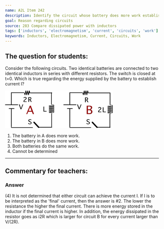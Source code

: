 ```yaml
---
name: A2L Item 242
description: Identify the circuit whose battery does more work establishing a current through an inductor.
goal: Reason regarding circuits
source: 283 Compare dissipated power with inductors
tags: ['inductors', 'electromagnetism', 'current', 'circuits', 'work']
keywords: Inductors, Electromagnetism, Current, Circuits, Work
---
```


## The question for students:

Consider the following circuits.  Two identical batteries are
connected to two identical inductors in series with different resistors.
 The switch is closed at t=0. Which is true regarding the energy
supplied by the battery to establish current I?

![Item242_fig1.gif](../images/Item242_fig1.gif)


1. The battery in A does more work.
2. The battery in B does more work.
3. Both batteries do the same work.
4. Cannot be determined



<hr/>

## Commentary for teachers:

### Answer

(4) It is not determined that either circuit can achieve the current I.
If I is to be interpreted as the 'final' current, then the answer is #2.
The lower the resistance the higher the final current. There is more
energy stored in the inductor if the final current is higher. In
addition, the energy dissipated in the resistor goes as i2R which is
larger for circuit B for every current larger than V/(2R).
